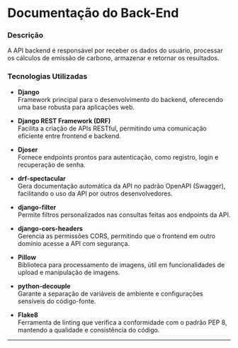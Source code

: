 #  Documentação do Back-End

###  Descrição

A API backend é responsável por receber os dados do usuário, processar os cálculos de emissão de carbono, armazenar e retornar os resultados.

###  Tecnologias Utilizadas

- **Django**  
  Framework principal para o desenvolvimento do backend, oferecendo uma base robusta para aplicações web.

- **Django REST Framework (DRF)**  
  Facilita a criação de APIs RESTful, permitindo uma comunicação eficiente entre frontend e backend.

- **Djoser**  
  Fornece endpoints prontos para autenticação, como registro, login e recuperação de senha.

- **drf-spectacular**  
  Gera documentação automática da API no padrão OpenAPI (Swagger), facilitando o uso da API por outros desenvolvedores.

- **django-filter**  
  Permite filtros personalizados nas consultas feitas aos endpoints da API.

- **django-cors-headers**  
  Gerencia as permissões CORS, permitindo que o frontend em outro domínio acesse a API com segurança.

- **Pillow**  
  Biblioteca para processamento de imagens, útil em funcionalidades de upload e manipulação de imagens.

- **python-decouple**  
  Garante a separação de variáveis de ambiente e configurações sensíveis do código-fonte.

- **Flake8**  
  Ferramenta de linting que verifica a conformidade com o padrão PEP 8, mantendo a qualidade e consistência do código.

---

